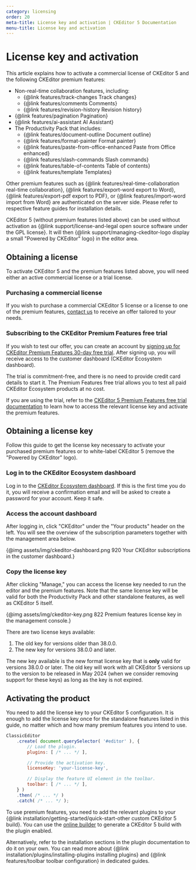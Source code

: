 ```yaml
---
category: licensing
order: 20
meta-title: License key and activation | CKEditor 5 Documentation
menu-title: License key and activation
---
```


# License key and activation

This article explains how to activate a commercial license of CKEditor&nbsp;5 and the following CKEditor premium features:

* Non-real-time collaboration features, including:
	* {@link features/track-changes Track changes}
	* {@link features/comments Comments}
	* {@link features/revision-history Revision history}
* {@link features/pagination Pagination}
* {@link features/ai-assistant AI Assistant}
* The Productivity Pack that includes:
	* {@link features/document-outline Document outline}
	* {@link features/format-painter Format painter}
	* {@link features/paste-from-office-enhanced Paste from Office enhanced}
	* {@link features/slash-commands Slash commands}
	* {@link features/table-of-contents Table of contents}
	* {@link features/template Templates}

Other premium features such as {@link features/real-time-collaboration real-time collaboration}, {@link features/export-word export to Word}, {@link features/export-pdf export to PDF}, or {@link features/import-word import from Word} are authenticated on the server side. Please refer to respective feature guides for installation details.

<info-box>
	CKEditor&nbsp;5 (without premium features listed above) can be used without activation as {@link support/license-and-legal open source software under the GPL license}. It will then {@link support/managing-ckeditor-logo display a small "Powered by CKEditor" logo} in the editor area.
</info-box>

## Obtaining a license

To activate CKEditor&nbsp;5 and the premium features listed above, you will need either an active commercial license or a trial license.

### Purchasing a commercial license

If you wish to purchase a commercial CKEditor&nbsp;5 license or a license to one of the premium features, [contact us](https://ckeditor.com/contact/?sales=true#contact-form) to receive an offer tailored to your needs.

### Subscribing to the CKEditor Premium Features free trial

If you wish to test our offer, you can create an account by [signing up for CKEditor Premium Features 30-day free trial](https://orders.ckeditor.com/trial/premium-features). After signing up, you will receive access to the customer dashboard (CKEditor Ecosystem dashboard).

The trial is commitment-free, and there is no need to provide credit card details to start it. The Premium Features free trial allows you to test all paid CKEditor Ecosystem products at no cost.

If you are using the trial, refer to the [CKEditor&nbsp;5 Premium Features free trial documentation](https://ckeditor.com/docs/trial/latest/guides/overview.html) to learn how to access the relevant license key and activate the premium features.

## Obtaining a license key

Follow this guide to get the license key necessary to activate your purchased premium features or to white-label CKEditor&nbsp;5 (remove the "Powered by CKEditor" logo).

### Log in to the CKEditor Ecosystem dashboard

Log in to the [CKEditor Ecosystem dashboard](https://dashboard.ckeditor.com). If this is the first time you do it, you will receive a confirmation email and will be asked to create a password for your account. Keep it safe.

### Access the account dashboard

After logging in, click "CKEditor" under the "Your products" header on the left. You will see the overview of the subscription parameters together with the management area below.

{@img assets/img/ckeditor-dashboard.png 920 Your CKEditor subscriptions in the customer dashboard.}

### Copy the license key

After clicking "Manage," you can access the license key needed to run the editor and the premium features. Note that the same license key will be valid for both the Productivity Pack and other standalone features, as well as CKEditor&nbsp;5 itself.

{@img assets/img/ckeditor-key.png 822 Premium features license key in the management console.}

There are two license keys available:
1. The old key for versions older than 38.0.0.
2. The new key for versions 38.0.0 and later.

The new key available is the new format license key that is **only** valid for versions 38.0.0 or later. The old key will work with all CKEditor&nbsp;5 versions up to the version to be released in May 2024 (when we consider removing support for these keys) as long as the key is not expired.

## Activating the product

You need to add the license key to your CKEditor&nbsp;5 configuration. It is enough to add the license key once for the standalone features listed in this guide, no matter which and how many premium features you intend to use.

```js
ClassicEditor
	.create( document.querySelector( '#editor' ), {
		// Load the plugin.
		plugins: [ /* ... */ ],

		// Provide the activation key.
		licenseKey: 'your-license-key',

		// Display the feature UI element in the toolbar.
		toolbar: [ /* ... */ ],
	} )
	.then( /* ... */ )
	.catch( /* ... */ );
```

To use premium features, you need to add the relevant plugins to your {@link installation/getting-started/quick-start-other custom CKEditor&nbsp;5 build}. You can use the [online builder](https://ckeditor.com/ckeditor-5/online-builder/) to generate a CKEditor&nbsp;5 build with the plugin enabled.

Alternatively, refer to the installation sections in the plugin documentation to do it on your own. You can read more about {@link installation/plugins/installing-plugins installing plugins} and {@link features/toolbar toolbar configuration} in dedicated guides.
